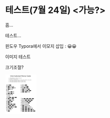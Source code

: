 # 테스트(7월 24일) <가능?>

흠...

테스트...

윈도우 Typora에서 이모지 삽입 : 😀😀

이미지 테스트

크기조절?

<img src="images.png" alt="images" style="zoom:50%;" />